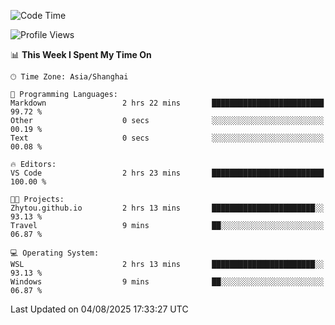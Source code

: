 <!--START_SECTION:waka-->
![Code Time](http://img.shields.io/badge/Code%20Time-3%2C054%20hrs%209%20mins-blue)

![Profile Views](http://img.shields.io/badge/Profile%20Views-1-blue)

📊 **This Week I Spent My Time On** 

```text
🕑︎ Time Zone: Asia/Shanghai

💬 Programming Languages: 
Markdown                 2 hrs 22 mins       █████████████████████████   99.72 % 
Other                    0 secs              ░░░░░░░░░░░░░░░░░░░░░░░░░   00.19 % 
Text                     0 secs              ░░░░░░░░░░░░░░░░░░░░░░░░░   00.08 % 

🔥 Editors: 
VS Code                  2 hrs 23 mins       █████████████████████████   100.00 % 

🐱‍💻 Projects: 
Zhytou.github.io         2 hrs 13 mins       ███████████████████████░░   93.13 % 
Travel                   9 mins              ██░░░░░░░░░░░░░░░░░░░░░░░   06.87 % 

💻 Operating System: 
WSL                      2 hrs 13 mins       ███████████████████████░░   93.13 % 
Windows                  9 mins              ██░░░░░░░░░░░░░░░░░░░░░░░   06.87 % 
```


 Last Updated on 04/08/2025 17:33:27 UTC
<!--END_SECTION:waka-->